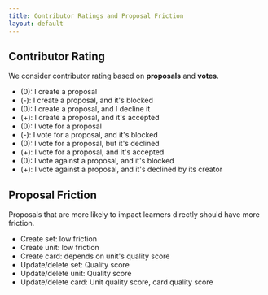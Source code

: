 ```yaml
---
title: Contributor Ratings and Proposal Friction
layout: default
---
```


Contributor Rating
------------------

We consider contributor rating based on **proposals** and **votes**.

- (0): I create a proposal
- (-): I create a proposal, and it's blocked
- (0): I create a proposal, and I decline it
- (+): I create a proposal, and it's accepted
- (0): I vote for a proposal
- (-): I vote for a proposal, and it's blocked
- (0): I vote for a proposal, but it's declined
- (+): I vote for a proposal, and it's accepted
- (0): I vote against a proposal, and it's blocked
- (+): I vote against a proposal, and it's declined by its creator

Proposal Friction
-----------------

Proposals that are more likely to impact learners directly should have more friction.

- Create set: low friction
- Create unit: low friction
- Create card: depends on unit's quality score
- Update/delete set: Quality score
- Update/delete unit: Quality score
- Update/delete card: Unit quality score, card quality score
